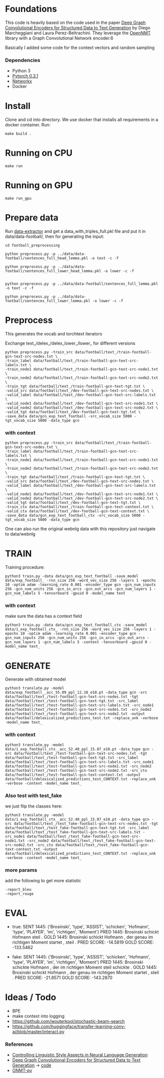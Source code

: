 # Foundations
This code is heavily based on the code used in the paper [Deep Graph Convolutional Encoders for Structured Data to Text Generation](http://aclweb.org/anthology/W18-6501) by Diego Marcheggiani and Laura Perez-Beltrachini. They leverage the [OpenNMT](https://github.com/OpenNMT/OpenNMT-py) library with a Graph Convolutional Network encoder.6

Basically I added some code for the context vectors and random sampling

### Dependencies
 - Python 3
 - [Pytorch 0.3.1](https://pytorch.org/get-started/locally/)
 - [Networkx](https://networkx.github.io) 
 - Docker

# Install
Clone and cd into directory. We use docker that installs all requirements in a docker container. Run:
	
	make build .

# Running on CPU

	make run 

# Running on GPU

	make run_gpu

# Prepare data
Run [data-extractor]() and get a data_with_triples_full.pkl file and put it in data/data-football/, then for generating the input:
	
	cd football_preprocessing

	python preprocess.py -p ../data/data-football/sentences_full_head_lemma.pkl -o text -c -f

	python preprocess.py -p ../data/data-football/sentences_full_lower_head_lemma.pkl -o lower -c -f


	python preprocess.py -p ../data/data-football/sentences_full_lemma.pkl -o text -c -f

	python preprocess.py -p ../data/data-football/sentences_full_lower_lemma.pkl -o lower -c -f


# Preprocess
This generates the vocab and torchtext iterators

Exchange text_/delex_/delex_lower_/lower_ for different versions

	python preprocess.py -train_src data/football/text_/train-football-gcn-text-src-nodes.txt \
	-train_label data/football/text_/train-football-gcn-text-src-labels.txt \
	-train_node1 data/football/text_/train-football-gcn-text-src-node1.txt \
	-train_node2 data/football/text_/train-football-gcn-text-src-node2.txt \
	-train_tgt data/football/text_/train-football-gcn-text-tgt.txt \
	-valid_src data/football/text_/dev-football-gcn-text-src-nodes.txt \
	-valid_label data/football/text_/dev-football-gcn-text-src-labels.txt \
	-valid_node1 data/football/text_/dev-football-gcn-text-src-node1.txt \
	-valid_node2 data/football/text_/dev-football-gcn-text-src-node2.txt \
	-valid_tgt data/football/text_/dev-football-gcn-text-tgt.txt \
	-save_data data/gcn_exp_text_football -src_vocab_size 5000 -tgt_vocab_size 5000 -data_type gcn 


### with context
	python preprocess.py -train_src data/football/text_/train-football-gcn-text-src-nodes.txt \
	-train_label data/football/text_/train-football-gcn-text-src-labels.txt \
	-train_node1 data/football/text_/train-football-gcn-text-src-node1.txt \
	-train_node2 data/football/text_/train-football-gcn-text-src-node2.txt \
	-train_tgt data/football/text_/train-football-gcn-text-tgt.txt \
	-valid_src data/football/text_/dev-football-gcn-text-src-nodes.txt \
	-valid_label data/football/text_/dev-football-gcn-text-src-labels.txt \
	-valid_node1 data/football/text_/dev-football-gcn-text-src-node1.txt \
	-valid_node2 data/football/text_/dev-football-gcn-text-src-node2.txt \
	-valid_tgt data/football/text_/dev-football-gcn-text-tgt.txt \
	-train_ctx data/football/text_/train-football-gcn-text-context.txt \
	-valid_ctx data/football/text_/dev-football-gcn-text-context.txt \
	-save_data data/gcn_exp_text_football_ctx -src_vocab_size 5000 -tgt_vocab_size 5000 -data_type gcn 

One can also run the original webnlg data with this repository just navigate to data/webnlg

# TRAIN
Training procedure:

	python3 train.py -data data/gcn_exp_text_football -save_model data/exp_football_ -rnn_size 256 -word_vec_size 256 -layers 1 -epochs 10 -optim adam -learning_rate 0.001 -encoder_type gcn -gcn_num_inputs 256 -gcn_num_units 256 -gcn_in_arcs -gcn_out_arcs -gcn_num_layers 1 -gcn_num_labels 5 -tensorboard -gpuid 0 -model_name text

### with context
make sure the data has a context field

	python3 train.py -data data/gcn_exp_text_football_ctx -save_model data/1_exp_football_ctx_ -rnn_size 256 -word_vec_size 256 -layers 1 -epochs 10 -optim adam -learning_rate 0.001 -encoder_type gcn -gcn_num_inputs 256 -gcn_num_units 256 -gcn_in_arcs -gcn_out_arcs -gcn_num_layers 1 -gcn_num_labels 5 -context -tensorboard -gpuid 0 -model_name text_


# GENERATE
Generate with obtained model

	python3 translate.py -model data/exp_football__acc_55.09_ppl_12.18_e10.pt -data_type gcn -src data/football/text_/test-football-gcn-text-src-nodes.txt -tgt data/football/text_/test-football-gcn-text-tgt.txt -src_label data/football/text_/test-football-gcn-text-src-labels.txt -src_node1 data/football/text_/test-football-gcn-text-src-node1.txt -src_node2 data/football/text_/test-football-gcn-text-src-node2.txt -output data/football/delexicalized_predictions_test.txt -replace_unk -verbose -model_name text_


### with context

	python3 translate.py -model data/1_exp_football_ctx__acc_52.40_ppl_15.87_e10.pt -data_type gcn -src data/football/text_/test-football-gcn-text-src-nodes.txt -tgt data/football/text_/test-football-gcn-text-tgt.txt -src_label data/football/text_/test-football-gcn-text-src-labels.txt -src_node1 data/football/text_/test-football-gcn-text-src-node1.txt -src_node2 data/football/text_/test-football-gcn-text-src-node2.txt -src_ctx data/football/text_/test-football-gcn-text-context.txt -output data/football/delexicalized_predictions_test_CONTEXT.txt -replace_unk -verbose -context -model_name text_

### Also test with test_fake
we just flip the classes here:

	python3 translate.py -model data/1_exp_football_ctx__acc_52.40_ppl_15.87_e10.pt -data_type gcn -src data/football/text_/test_fake-football-gcn-text-src-nodes.txt -tgt data/football/text_/test_fake-football-gcn-text-tgt.txt -src_label data/football/text_/test_fake-football-gcn-text-src-labels.txt -src_node1 data/football/text_/test_fake-football-gcn-text-src-node1.txt -src_node2 data/football/text_/test_fake-football-gcn-text-src-node2.txt -src_ctx data/football/text_/test_fake-football-gcn-text-context.txt -output data/football/delexicalized_predictions_test_CONTEXT.txt -replace_unk -verbose -context -model_name text_

### more params
add the following to get more statistic
	
	-report_bleu
	-report_rouge
	
# EVAL





* true:
SENT 1445: ('Brosinski', 'type', 'ASSIST', 'schicken', 'Hofmann', 'type', 'PLAYER', 'im', 'richtigen', 'Moment')
PRED 1445: Brosinski schickt Hofmann steil .
GOLD 1445: Brosinski schickt Hofmann , der genau im richtigen Moment startet , steil .
PRED SCORE: -14.5819
GOLD SCORE: -133.5462

* fake:
SENT 1445: ('Brosinski', 'type', 'ASSIST', 'schicken', 'Hofmann', 'type', 'PLAYER', 'im', 'richtigen', 'Moment')
PRED 1445: Brosinski schickte Hofmann , der im richtigen Moment steil schickte .
GOLD 1445: Brosinski schickt Hofmann , der genau im richtigen Moment startet , steil .
PRED SCORE: -21.8571
GOLD SCORE: -143.2870

# Ideas / Todo
* BPE
* make context into logging
* https://github.com/wouterkool/stochastic-beam-search
* https://github.com/huggingface/transfer-learning-conv-ai/blob/master/interact.py

### References

* [Controlling Linguistic Style Aspects in Neural Language Generation
](https://arxiv.org/abs/1707.02633)
* [Deep Graph Convolutional Encoders for Structured Data to Text Generation](http://aclweb.org/anthology/W18-6501) -> [code](https://github.com/diegma/graph-2-text)
* [ONMT-py](https://github.com/OpenNMT/OpenNMT-py/tree/master/onmt)